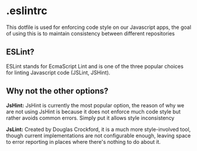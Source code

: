 .eslintrc
================

This dotfile is used for enforcing code style on our Javascript apps, the goal of using this is to maintain consistency between different repositories

ESLint?
-------

ESLint stands for EcmaScript Lint and is one of the three popular choices for linting Javascript code (JSLint, JSHint).

Why not the other options?
--------------------------

**JsHint:** JsHint is currently the most popular option, the reason of why we are not using JsHint is because it does not enforce much code style but rather avoids common errors. Simply put it allows style inconsistency

**JsLint:** Created by Douglas Crockford, it is a much more style-involved tool, though current implementations are not configurable enough, leaving space to error reporting in places where there's nothing to do about it.